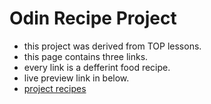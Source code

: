 ﻿# Odin Recipe Project
* this project was derived from TOP lessons.
* this page contains three links.
* every link is a defferint food recipe.
* live preview link in below.
* [ project recipes ](https://zemmex.github.io/project-recipes)
